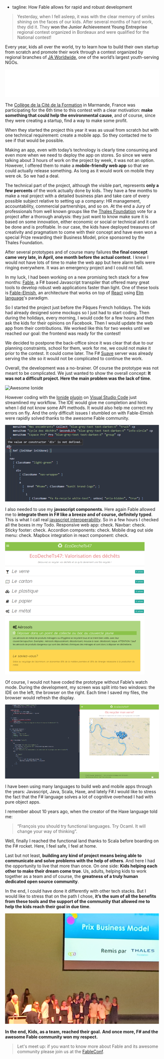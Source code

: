   - tagline: How Fable allows for rapid and robust development
  
> Yesterday, when I fell asleep, it was with the clear memory of smiles shining on the faces of our kids. After several months of hard work, they did it. They **won the Junior Achievement Young Entreprise** regional contest organized in Bordeaux and were qualified for the National contest!


Every year, kids all over the world, try to learn how to build their own startup from scratch and promote their work through a contest organized by regional branches of [JA Worldwide](https://www.jaworldwide.org/aboutja/), one of the world’s largest youth-serving NGOs.

![JA Worldwide](img/jaworldwide.png)


The [Collège de la Cité de la Formation](http://www.collegecitescolaire.com/) in Marmande, France was participating for the 6th time to this contest with a clear motivation: **make something that could help the environmental cause**, and of course, since they were creating a startup, find a way to make some profit.

When they started the project this year it was as usual from scratch but with one technical requirement: create a mobile app. So they contacted me to see if that would be possible.

Making an app, even with today’s technology is clearly time consuming and even more when we need to deploy the app on stores. So since we were talking about 3 hours of work on the project by week, it was not an option. 
However, I offered them to make a **mobile-friendly web app** so that we could actually release something. As long as it would work on mobile they were ok. So we had a deal. 

The technical part of the project, although the visible part, represents **only a few percents** of the work actually done by kids. 
They have a few months to make a real project with a detailed business plan and take care of every possible subject relative to setting up a company: HR management, accountability, commercial partnerships, and so on. 
At the end a Jury of professionals from well known groups like the [Thales Foundation](http://foundation.thalesgroup.com/) vote for a project after a thorough analysis: they just want to know make sure it is based on some innovation, either economic or social or technical and it can be done and is profitable.
In our case, the kids have deployed treasures of creativity and pragmatism to come with their concept and have even won a special Prize rewarding their Business Model, price sponsored by the Thales Foundation.

After several prototypes and of course many failures **the final concept came very late, in April, one month before the actual contest**. I knew I would not have lots of time to make the web app but here alarm bells were ringing everywhere. It was an emergency project and I could not fail.

In my luck, I had been working on a new promising tech stack for a few months: [Fable](http://fable.io/), a F# based Javascript transpiler that offered many great tools to develop robust web applications faster than light. One of these tools is [Fable-Elmish](https://fable-elmish.github.io/elmish/), an architecture that works on top of [React](https://facebook.github.io/react/) using [Elm language](http://elm-lang.org/)'s paradigm. 

So I started the project just before the Pâques French holidays. The kids had already designed some mockups  so I just had to start coding. Then during the holidays, every morning, I would code for a few hours and then ask the kids for their opinions on Facebook. Then I would update the web app from their contributions. 
We worked like this for two weeks until we reached our goal: the frontend was ready for the contest!

We decided to postpone the back-office since it was clear that due to our planning constraints, school for them, work for me, we could not make it prior to the contest. It could come later. The F# [Suave](https://suave.io/) server was already serving the site so it would not be complicated to continue the work.

Overall, the development was a no-brainer. 
Of course the prototype was not meant to be complicated. We just wanted to show the overall concept: **It was not a difficult project. Here the main problem was the lack of time**. 

![Awesome Ionide](img/ionide.png)

However coding with the [Ionide](http://ionide.io/) [plugin](https://marketplace.visualstudio.com/items?itemName=Ionide.Ionide-fsharp) on [Visual Studio Code](https://code.visualstudio.com/) just streamlined my workflow. The IDE would give me completion and hints when I did not know some API methods. It would also help me correct my errors on fly. And the only difficult issues I stumbled on with Fable-Elmish were rapidly solved thanks to the awesome Fable community. 

![Real Awesome Ionide](img/ionide_vscode.png)

I also needed to use my **javascript components**. Here again Fable allowed me to **integrate them in F# like a breeze and of course, definitely typed**. This is what I call real [javascript interoperability](https://medium.com/fable-compiler/f-interop-with-javascript-in-fable-the-complete-guide-ccc5b896a59f).
So in a few hours I checked all the boxes in my Todo. Responsive web app: check. Navbar: check. Sticky footer: check. Accordion components: check. Mobile drag out side menu: check. Mapbox integration in react component: check.

![Components](img/shot0.png)

Of course, I would not have coded the prototype without Fable’s watch mode. During the development, my screen was split into two windows: the IDE on the left, the browser on the right. Each time I saved my files, the browser would refresh the display. 

![Split screen](img/splitscreen.png)

I have been using many languages to build web and mobile apps through the years: Javascript, Java, Scala, Haxe, and lately F#.I would like to stress the fact that the F# language solves a lot of cognitive overhead I had with pure object apps. 

I remember about 10 years ago, when the creator of the Haxe language told me: 
>“François you should try functional languages. Try Ocaml. It will change your way of thinking”. 

Well, finally I reached the functional land thanks to Scala before boarding on the F# rocket. Here, I feel safe, I feel at home. 

Last but not least, **building any kind of project means being able to communicate and solve problems with the help of others**. 
And here I had the opportunity to live that more than once. On one side: **Kids helping each other to make their dream come true**. Us, adults, helping kids to work together as a team and of course, the **greatness of a truly human dedicated open source community**. 

In the end, I could have done it differently with other tech stacks. But I would like to stress that on the path I chose, **it’s the sum of all the benefits from these tools and the support of the community that allowed me to help the kids reach their goal in due time**. 

![Kids receiving their Business Model Prize](img/winners.png)

**In the end, Kids, as a team, reached their goal.**
**And once more, F# and the awesome Fable community won my respect.** 

>Let's meet up: if you want to know more about Fable and its awesome community please join us at the [FableConf](https://www.eventbrite.es/e/fableconf-bordeaux-tickets-34089709238).
